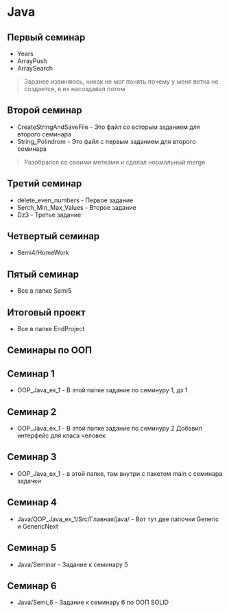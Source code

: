 # Java

Первый семинар
---
- Years
- ArrayPush
- ArraySearch
> Заранее извиняюсь, никак не мог понять почему у меня ветка не создается, я их насоздавал потом

Второй семинар
---
- CreateStringAndSaveFile - Это файл со всторым заданием для второго семинара
- String_Polindrom - Это файл с первым заданием для второго семинара
> Разобрался со своими метками и сделал нормальный merge

Третий семинар
---
- delete_even_numbers - Первое задание
- Serch_Min_Max_Values - Второе задание
- Dz3 - Третье задание

Четвертый семинар
---
- Semi4/HomeWork

Пятый семинар
---
- Все в папке Semi5

Итоговый проект
---
- Все в папке EndProject

Семинары по ООП
---
Семинар 1
---
- OOP_Java_ex_1 - В этой папке задание по семинуру 1, дз 1

Семинар 2
---
- OOP_Java_ex_1 - В этой папке задание по семинуру 2 Добавил интерфейс для класа человек

Семинар 3
---
- OOP_Java_ex_1 - в этой папке, там внутри с пакетом main с семинара задачки

Семинар 4
---
- Java/OOP_Java_ex_1/Src/Главная/java/ - Вот тут две папочки Generic и GenericNext

Семинар 5
---
- Java/Seminar  - Задание к семинару 5 

Семинар 6
---
- Java/Semi_6 - Задание к семинару 6 по ООП SOLID

